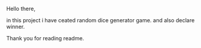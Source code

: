 Hello there,

in this project i have ceated random dice generator game. and also declare winner.

Thank you for reading readme.